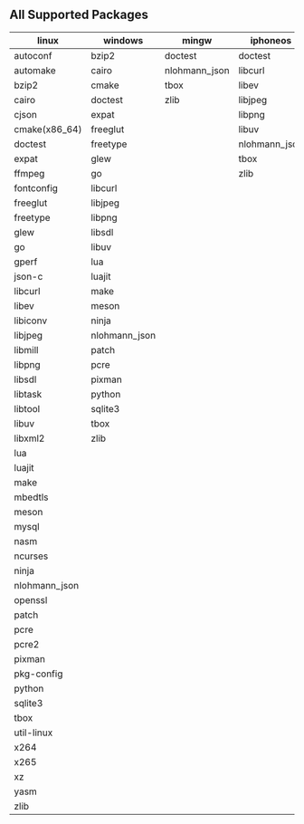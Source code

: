 ## All Supported Packages

|linux|windows|mingw|iphoneos|macosx|android|
|-----|-------|-----|--------|------|-------|
|autoconf|bzip2|doctest|doctest|autoconf|doctest||
|automake|cairo|nlohmann_json|libcurl|automake|libjpeg||
|bzip2|cmake|tbox|libev|bzip2|libpng||
|cairo|doctest|zlib|libjpeg|cairo|libuv||
|cjson|expat||libpng|cjson|nlohmann_json||
|cmake(x86_64)|freeglut||libuv|cmake|tbox||
|doctest|freetype||nlohmann_json|doctest|zlib||
|expat|glew||tbox|expat|||
|ffmpeg|go||zlib|ffmpeg|||
|fontconfig|libcurl|||fontconfig|||
|freeglut|libjpeg|||freetype|||
|freetype|libpng|||glew|||
|glew|libsdl|||go|||
|go|libuv|||gperf|||
|gperf|lua|||json-c|||
|json-c|luajit|||libcurl|||
|libcurl|make|||libev|||
|libev|meson|||libiconv|||
|libiconv|ninja|||libjpeg|||
|libjpeg|nlohmann_json|||libmill|||
|libmill|patch|||libpng|||
|libpng|pcre|||libsdl|||
|libsdl|pixman|||libtask|||
|libtask|python|||libtool|||
|libtool|sqlite3|||libuv|||
|libuv|tbox|||libxml2|||
|libxml2|zlib|||lua|||
|lua||||luajit|||
|luajit||||make|||
|make||||mbedtls|||
|mbedtls||||meson|||
|meson||||mysql|||
|mysql||||nasm|||
|nasm||||ncurses|||
|ncurses||||ninja|||
|ninja||||nlohmann_json|||
|nlohmann_json||||openssl|||
|openssl||||patch|||
|patch||||pcre|||
|pcre||||pcre2|||
|pcre2||||pixman|||
|pixman||||pkg-config|||
|pkg-config||||python|||
|python||||sqlite3|||
|sqlite3||||tbox|||
|tbox||||util-linux|||
|util-linux||||x264|||
|x264||||x265|||
|x265||||xz|||
|xz||||yasm|||
|yasm||||zlib|||
|zlib|||||||
